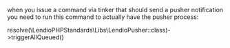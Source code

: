 when you issue a command via tinker that should send a pusher notification you need to run this command to actually have the pusher process:

resolve(\LendioPHPStandards\Libs\LendioPusher::class)->triggerAllQueued()